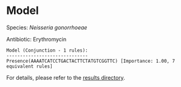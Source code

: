 
# Model

Species: *Neisseria gonorrhoeae*

Antibiotic: Erythromycin

```
Model (Conjunction - 1 rules):
------------------------------
Presence(AAAATCATCCTGACTACTTCTATGTCGGTTC) [Importance: 1.00, 7 equivalent rules]

```

For details, please refer to the [results directory](../../../../../results/scm_b/neisseria%20gonorrhoeae/erythromycin/repeat_4/).

